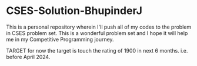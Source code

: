 # CSES-Solution-BhupinderJ
This is a personal repository wherein I'll push all of my codes to the problem in CSES problem set. This is a wonderful problem set and I hope it will help me in my Competitive Programming journey.

TARGET 
for now the target is touch the rating of 1900 in next 6 months. 
i.e. before April 2024.
